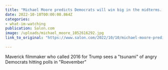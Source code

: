 ```yaml
---
title: "Michael Moore predicts Democrats will win big in the midterms. Could he be right again?"
date: 2022-10-10T00:00:00.864Z  
categories: 
- what-im-watching
publication: Salon.com
image: /uploads/michael_moore_1052616292.jpg
link_to_original: "https://www.salon.com/2022/10/10/michael-moore-predicts-democrats-will-win-big-in-the-midterms-will-he-be-right-again/"
  
---
```


Maverick filmmaker who called 2016 for Trump sees a "tsunami" of angry Democrats hitting polls in "Roevember"